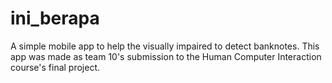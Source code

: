 # ini_berapa

A simple mobile app to help the visually impaired to detect banknotes. This app was made as team 10's submission to the Human Computer Interaction course's final project.
